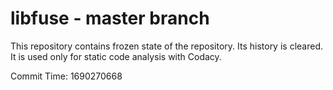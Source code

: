 # libfuse - master branch

This repository contains frozen state of the repository.
Its history is cleared. It is used only for static code
analysis with Codacy.

Commit Time: 1690270668